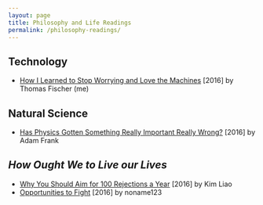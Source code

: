 ```yaml
---
layout: page
title: Philosophy and Life Readings
permalink: /philosophy-readings/
---
```


## Technology

* [How I Learned to Stop Worrying and Love the Machines](https://gragas.github.io/technology/philosophy/economics/2016/07/09/how-i-learned-to-stop-worrying-and-love-the-machines.html) [2016] by Thomas Fischer (me)

## Natural Science

* [Has Physics Gotten Something Really Important Really Wrong?](http://www.npr.org/sections/13.7/2016/06/28/483805061/has-physics-gotten-something-really-important-really-wrong) [2016] by Adam Frank

## *How Ought We to Live our Lives*

* [Why You Should Aim for 100 Rejections a Year](http://lithub.com/why-you-should-aim-for-100-rejections-a-year) [2016] by Kim Liao
* [Opportunities to Fight](https://news.ycombinator.com/item?id=12143614) [2016] by noname123